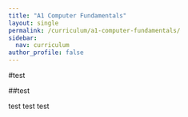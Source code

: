 ```yaml
---
title: "A1 Computer Fundamentals"
layout: single
permalink: /curriculum/a1-computer-fundamentals/
sidebar:
  nav: curriculum
author_profile: false
---
```


#test

##test

test test test
